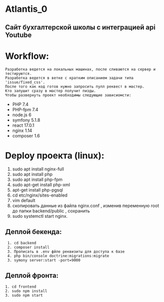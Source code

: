 # Atlantis_0
## Сайт бухгалтерской школы с интеграцией api Youtube 

# Workflow: 
    Разработка ведется на локальных машинах, после сливаются на сервер и тестируются.
    Разработка ведется в ветке с кратким описанием задачи типа 'issue/fixed_css'. 
    После того как код готов нужно запросить пулл реквест в мастер.
    Кто запушит сразу в мастер получит пизды. 
    Чтобы развернуть проект необходимы следующие зависиомсти: 

   * PHP 7.4 
   * PHP-fpm 7.4
   * node.js 6 
   * symfony 5.1.8  
   * react 17.0.1 
   * nginx 1.14 
   * composer 1.6 

# Deploy проекта (linux):
   1. sudo apt install nginx-full 
   2. sudo apt install php 
   3. sudo apt install php-fpm 
   4. sudo apt-get install php-xml
   5. apt-get install php-pgsql
   6. cd etc/nginx/sites-enabled 
   7. vim default 
   8. скопировать данные из файла nginx.conf , изменив переменную root до папки backend/public , сохранить  
   9. sudo systemctl start nginx.  

##  Деплой бекенда: 
     1. cd backend 
     2. composer install
     3. Прописать в .env фйле реквизиты для доступа к базе
     4. php bin/console doctrine:migrations:migrate 
     3. symony server:start -port=9000 

##  Деплой фронта: 
    1. cd frontend 
    2. sudo npm install 
    3. sudo npm start    
